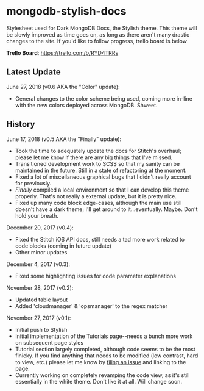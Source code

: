 # mongodb-stylish-docs

Stylesheet used for Dark MongoDB Docs, the Stylish theme. This theme will be
slowly improved as time goes on, as long as there aren't many drastic changes to
the site. If you'd like to follow progress, trello board is below

**Trello Board**: https://trello.com/b/RYD4TRRs

## Latest Update

June 27, 2018 (v0.6 AKA the "Color" update):

* General changes to the color scheme being used, coming more in-line with the new colors deployed across MongoDB. Shweet.

## History

June 17, 2018 (v0.5 AKA the "Finally" update):

* Took the time to adequately update the docs for Stitch's overhaul; please let me know if there are any big things that I've missed.
* Transitioned development work to SCSS so that my sanity can be maintained in the future. Still in a state of refactoring at the moment.
* Fixed a lot of miscellaneous graphical bugs that I didn't really account for previously.
* _Finally_ compiled a local environment so that I can develop this theme properly. That's not really a external update, but it is pretty nice.
* Fixed up many code block edge-cases, although the main use still doesn't have a dark theme; I'll get around to it...eventually. Maybe. Don't hold your breath.

December 20, 2017 (v0.4):

* Fixed the Stitch iOS API docs, still needs a tad more work related to code blocks (coming in future update)
* Other minor updates

December 4, 2017 (v0.3):

* Fixed some highlighting issues for code parameter explanations

November 28, 2017 (v0.2):

* Updated table layout
* Added 'cloudmanager' & 'opsmanager' to the regex matcher

November 27, 2017 (v0.1):

* Initial push to Stylish
* Initial implementation of the Tutorials page--needs a bunch more work on
  subsequent page styles
* Tutorial section largely completed, although code seems to be the most
  finicky. If you find anything that needs to be modified (low contrast, hard to
  view, etc.) please let me know by
  [filing an issue](https://github.com/macintacos/mongodb-stylish-docs/issues)
  and linking to the page.
* Currently working on completely revamping the code view, as it's still
  essentially in the white theme. Don't like it at all. Will change soon.
